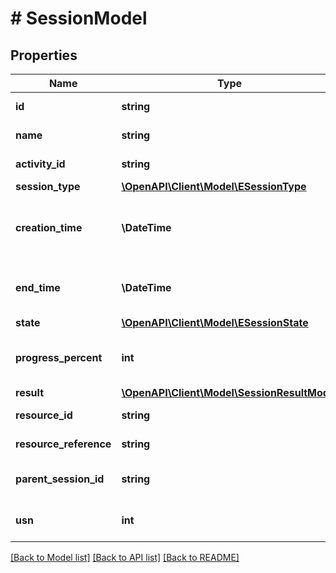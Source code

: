 # # SessionModel

## Properties

Name | Type | Description | Notes
------------ | ------------- | ------------- | -------------
**id** | **string** | ID of the session. |
**name** | **string** | Name of the session. |
**activity_id** | **string** | ID of the activity. |
**session_type** | [**\OpenAPI\Client\Model\ESessionType**](ESessionType.md) |  |
**creation_time** | **\DateTime** | Date and time the session was created. |
**end_time** | **\DateTime** | Date and time the session was ended. | [optional]
**state** | [**\OpenAPI\Client\Model\ESessionState**](ESessionState.md) |  |
**progress_percent** | **int** | Progress percentage of the session. | [optional]
**result** | [**\OpenAPI\Client\Model\SessionResultModel**](SessionResultModel.md) |  | [optional]
**resource_id** | **string** | ID of the resource. | [optional]
**resource_reference** | **string** | URI of the resource. | [optional]
**parent_session_id** | **string** | ID of the parent session. | [optional]
**usn** | **int** | Update sequence number. |

[[Back to Model list]](../../README.md#models) [[Back to API list]](../../README.md#endpoints) [[Back to README]](../../README.md)
